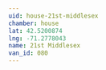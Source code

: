 ```yaml
---
uid: house-21st-middlesex
chamber: house
lat: 42.5200874
lng: -71.2778043
name: 21st Middlesex
van_id: 080
---
```

